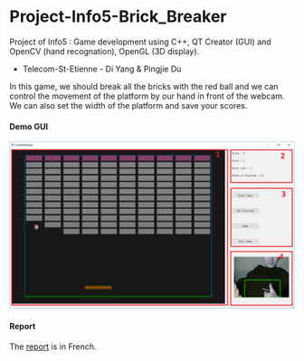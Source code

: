 # Project-Info5-Brick_Breaker
Project of Info5 : Game development using C++, QT Creator (GUI) and OpenCV (hand recognation), OpenGL (3D display).

- Telecom-St-Etienne - Di Yang & Pingjie Du

In this game, we should break all the bricks with the red ball and we can control the movement of the platform by our hand in front of the webcam.
We can also set the width of the platform and save your scores.

#### Demo GUI

![ad](https://github.com/YangDi666/Project-Info5-Brick_Breaker/blob/master/demo/gui.png)

#### Report

The [report](https://github.com/YangDi666/Project-Info5-Brick_Breaker/blob/master/demo/4_Rapport_Casse%20Briques.pdf) is in French.
